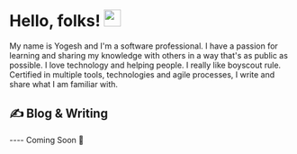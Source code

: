 
# Hello, folks! <img src="https://raw.githubusercontent.com/MartinHeinz/MartinHeinz/master/wave.gif" width="30px">

My name is Yogesh and I'm a software professional. I have a passion for learning and sharing my knowledge with others in a way that's as public as possible. I love technology and helping people. I really like boyscout rule.
Certified in multiple tools, technologies and agile processes, I write and share what I am familiar with.

## &#x270d; Blog & Writing

---- Coming Soon 🙂



